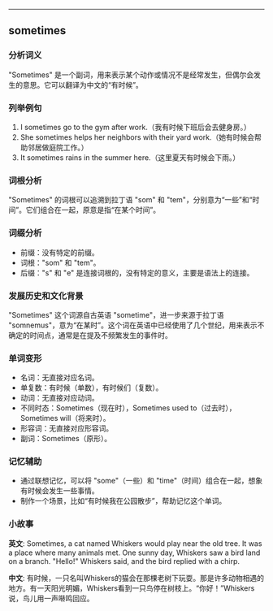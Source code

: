 
---------------
## sometimes
### 分析词义
"Sometimes" 是一个副词，用来表示某个动作或情况不是经常发生，但偶尔会发生的意思。它可以翻译为中文的“有时候”。

### 列举例句
1. I sometimes go to the gym after work.（我有时候下班后会去健身房。）
2. She sometimes helps her neighbors with their yard work.（她有时候会帮助邻居做庭院工作。）
3. It sometimes rains in the summer here.（这里夏天有时候会下雨。）

### 词根分析
"Sometimes" 的词根可以追溯到拉丁语 "som" 和 "tem"，分别意为“一些”和“时间”。它们组合在一起，原意是指“在某个时间”。

### 词缀分析
- 前缀：没有特定的前缀。
- 词根："som" 和 "tem"。
- 后缀："s" 和 "e" 是连接词根的，没有特定的意义，主要是语法上的连接。

### 发展历史和文化背景
"Sometimes" 这个词源自古英语 "sometime"，进一步来源于拉丁语 "somnemus"，意为“在某时”。这个词在英语中已经使用了几个世纪，用来表示不确定的时间点，通常是在提及不频繁发生的事件时。

### 单词变形
- 名词：无直接对应名词。
- 单复数：有时候（单数），有时候们（复数）。
- 动词：无直接对应动词。
- 不同时态：Sometimes（现在时），Sometimes used to（过去时），Sometimes will（将来时）。
- 形容词：无直接对应形容词。
- 副词：Sometimes（原形）。

### 记忆辅助
- 通过联想记忆，可以将 "some"（一些）和 "time"（时间）组合在一起，想象有时候会发生一些事情。
- 制作一个场景，比如“有时候我在公园散步”，帮助记忆这个单词。

### 小故事
**英文**:
Sometimes, a cat named Whiskers would play near the old tree. It was a place where many animals met. One sunny day, Whiskers saw a bird land on a branch. "Hello!" Whiskers said, and the bird replied with a chirp.

**中文**:
有时候，一只名叫Whiskers的猫会在那棵老树下玩耍。那是许多动物相遇的地方。有一天阳光明媚，Whiskers看到一只鸟停在树枝上。“你好！”Whiskers说，鸟儿用一声啭鸣回应。

